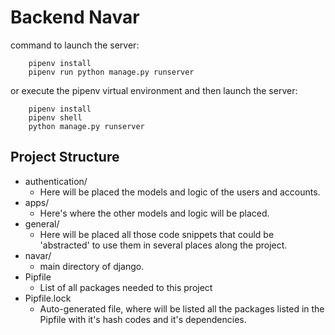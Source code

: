 # Backend Navar

command to launch the server:

~~~
    pipenv install
    pipenv run python manage.py runserver
~~~

or execute the pipenv virtual environment and then launch the server:

~~~
    pipenv install
    pipenv shell
    python manage.py runserver
~~~


## Project Structure

- authentication/  
  * Here will be placed the models and logic of the users and accounts.
- apps/  
  * Here's where the other models and logic will be placed.
- general/  
  * Here will be placed all those code snippets that could be 'abstracted' to use them in several places along the project.
- navar/  
  * main directory of django.
- Pipfile  
  * List of all packages needed to this project
- Pipfile.lock  
  * Auto-generated file, where will be listed all the packages listed in the Pipfile with it's hash codes and it's dependencies.
